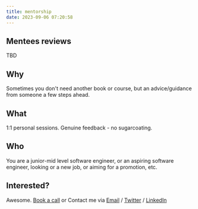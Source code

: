 ```yaml
---
title: mentorship
date: 2023-09-06 07:20:58
---
```


## Mentees reviews
TBD

## Why
Sometimes you don't need another book or course, but an advice/guidance from someone a few steps ahead.

## What
1:1 personal sessions. Genuine feedback - no sugarcoating.

## Who
You are a junior-mid level software engineer, or an aspiring software engineer, looking or a new job, or aiming for a promotion, etc.

## Interested?
Awesome. [Book a call](https://cal.com/elirant) or Contact me via [Email](mailto:eliran9692@gmail.com) / [Twitter](https://twitter.com/_eltur) / [LinkedIn](https://www.linkedin.com/in/eliran-turgeman/)

